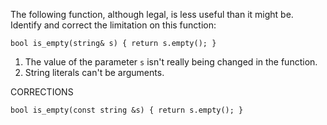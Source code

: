 The following function, although legal, is less useful than it might be.<br>
Identify and correct the limitation on this function:

```
bool is_empty(string& s) { return s.empty(); }
```

1. The value of the parameter `s` isn't really being changed in the function.
2. String literals can't be arguments.

CORRECTIONS
```
bool is_empty(const string &s) { return s.empty(); }
```     
